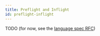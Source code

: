 ```yaml
---
title: Preflight and Inflight
id: preflight-inflight
---
```


TODO (for now, see the [language spec RFC](../../../contributing_versioned_docs/version-latest/999-rfcs/2023-06-12-language-spec.md))
